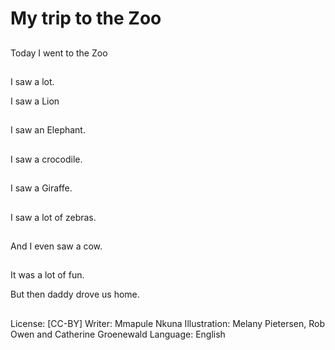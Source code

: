 # My trip to the Zoo

##
Today I went to the Zoo

##
I saw a lot.

I saw a Lion

##
I saw an Elephant.

##
I saw a crocodile.

##
I saw a Giraffe.

##
I saw a lot of zebras.

##
And I even saw a cow.

##
It was a lot of fun.

But then daddy drove
us home.

##
License: [CC-BY]
Writer: Mmapule Nkuna
Illustration: Melany Pietersen, Rob Owen and Catherine Groenewald
Language: English
